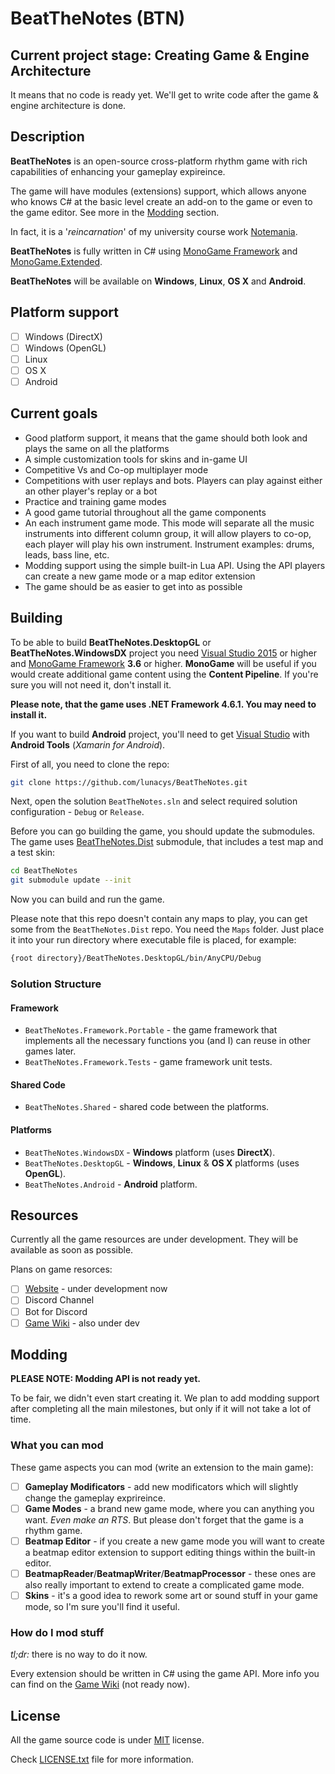 # BeatTheNotes (BTN)

## Current project stage: Creating Game & Engine Architecture

It means that no code is ready yet. We'll get to write code after the game & engine architecture is done.

## Description

**BeatTheNotes** is an open-source cross-platform rhythm game with rich capabilities of enhancing your gameplay expireince.

The game will have modules (extensions) support, which allows anyone who knows C# at the basic level create an add-on to the game or even to the game editor. See more in the [Modding](#modding) section.

In fact, it is a '*reincarnation*' of my university course work [Notemania](https://github.com/lunacys/Notemania).

**BeatTheNotes** is fully written in C# using [MonoGame Framework](http://monogame.net) and [MonoGame.Extended](https://github.com/craftworkgames/MonoGame.Extended).

**BeatTheNotes** will be available on **Windows**, **Linux**, **OS X** and **Android**.

## Platform support

- [ ] Windows (DirectX)
- [ ] Windows (OpenGL)
- [ ] Linux
- [ ] OS X
- [ ] Android

## Current goals

- Good platform support, it means that the game should both look and plays the same on all the platforms
- A simple customization tools for skins and in-game UI
- Competitive Vs and Co-op multiplayer mode
- Competitions with user replays and bots. Players can play against either an other player's replay or a bot
- Practice and training game modes
- A good game tutorial throughout all the game components
- An each instrument game mode. This mode will separate all the music instruments into different column group, it will allow players to co-op, each player will play his own instrument. Instrument examples: drums, leads, bass line, etc.
- Modding support using the simple built-in Lua API. Using the API players can create a new game mode or a map editor extension
- The game should be as easier to get into as possible

## Building

To be able to build **BeatTheNotes.DesktopGL** or **BeatTheNotes.WindowsDX** project you need [Visual Studio 2015](https://www.visualstudio.com/) or higher and [MonoGame Framework](http://www.monogame.net/) **3.6** or higher. **MonoGame** will be useful if you would create additional game content using the **Content Pipeline**. If you're sure you will not need it, don't install it.

**Please note, that the game uses .NET Framework 4.6.1. You may need to install it.**

If you want to build **Android** project, you'll need to get [Visual Studio](https://www.visualstudio.com/) with **Android Tools** (*Xamarin for Android*).

First of all, you need to clone the repo:

```bash
git clone https://github.com/lunacys/BeatTheNotes.git
```

Next, open the solution ```BeatTheNotes.sln``` and select required solution configuration - ```Debug``` or ```Release```.

Before you can go building the game, you should update the submodules. The game uses [BeatTheNotes.Dist](https://github.com/lunacys/BeatTheNotes.Dist) submodule, that includes a test map and a test skin:

```bash
cd BeatTheNotes
git submodule update --init
```

Now you can build and run the game.

Please note that this repo doesn't contain any maps to play, you can get some from the ```BeatTheNotes.Dist``` repo. You need the ```Maps``` folder. Just place it into your run directory where executable file is placed, for example:

```bash
{root directory}/BeatTheNotes.DesktopGL/bin/AnyCPU/Debug
```

### Solution Structure

#### Framework

- ```BeatTheNotes.Framework.Portable``` - the game framework that implements all the necessary functions you (and I) can reuse in other games later.
- ```BeatTheNotes.Framework.Tests``` - game framework unit tests.

#### Shared Code

- ```BeatTheNotes.Shared``` - shared code between the platforms.

#### Platforms

- ```BeatTheNotes.WindowsDX``` - **Windows** platform (uses **DirectX**).
- ```BeatTheNotes.DesktopGL``` - **Windows**, **Linux** & **OS X** platforms (uses **OpenGL**).
- ```BeatTheNotes.Android``` - **Android** platform.

## Resources

Currently all the game resources are under development. They will be available as soon as possible.

Plans on game resorces:

- [ ] [Website](https://beatthenotes.com) - under development now
- [ ] Discord Channel
- [ ] Bot for Discord
- [ ] [Game Wiki](https://wiki.beatthenotes.com) - also under dev

## Modding

**PLEASE NOTE: Modding API is not ready yet.**

To be fair, we didn't even start creating it. We plan to add modding support after completing all the main milestones, but only if it will not take a lot of time.

### What you can mod

These game aspects you can mod (write an extension to the main game):

- [ ] **Gameplay Modificators** - add new modificators which will slightly change the gameplay exprireince.
- [ ] **Game Modes** - a brand new game mode, where you can anything you want. *Even make an RTS*. But please don't forget that the game is a rhythm game.
- [ ] **Beatmap Editor** - if you create a new game mode you will want to create a beatmap editor extension to support editing things within the built-in editor.
- [ ] **BeatmapReader**/**BeatmapWriter**/**BeatmapProcessor** - these ones are also really important to extend to create a complicated game mode.
- [ ] **Skins** - it's a good idea to rework some art or sound stuff in your game mode, so I'm sure you'll find it useful.

### How do I mod stuff

*tl;dr:* there is no way to do it now.

Every extension should be written in C# using the game API. More info you can find on the [Game Wiki](https://wiki.beatthenotes.com) (not ready now).

## License

All the game source code is under [MIT](LICENSE.txt) license.

Check [LICENSE.txt](LICENSE.txt) file for more information.
